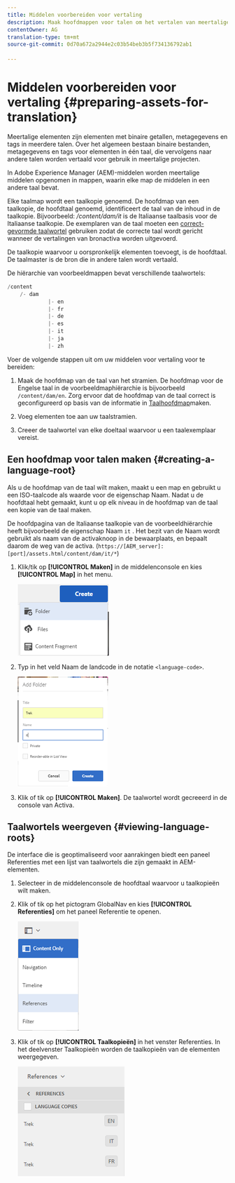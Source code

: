 ```yaml
---
title: Middelen voorbereiden voor vertaling
description: Maak hoofdmappen voor talen om het vertalen van meertalige middelen voor te bereiden.
contentOwner: AG
translation-type: tm+mt
source-git-commit: 0d70a672a2944e2c03b54beb3b5f734136792ab1

---
```



# Middelen voorbereiden voor vertaling {#preparing-assets-for-translation}

Meertalige elementen zijn elementen met binaire getallen, metagegevens en tags in meerdere talen. Over het algemeen bestaan binaire bestanden, metagegevens en tags voor elementen in één taal, die vervolgens naar andere talen worden vertaald voor gebruik in meertalige projecten.

In Adobe Experience Manager (AEM)-middelen worden meertalige middelen opgenomen in mappen, waarin elke map de middelen in een andere taal bevat.

Elke taalmap wordt een taalkopie genoemd. De hoofdmap van een taalkopie, de hoofdtaal genoemd, identificeert de taal van de inhoud in de taalkopie. Bijvoorbeeld: */content/dam/it* is de Italiaanse taalbasis voor de Italiaanse taalkopie. De exemplaren van de taal moeten een [correct-gevormde taalwortel](preparing-assets-for-translation.md#creating-a-language-root) gebruiken zodat de correcte taal wordt gericht wanneer de vertalingen van bronactiva worden uitgevoerd.

De taalkopie waarvoor u oorspronkelijk elementen toevoegt, is de hoofdtaal. De taalmaster is de bron die in andere talen wordt vertaald.

De hiërarchie van voorbeeldmappen bevat verschillende taalwortels:

```java
/content
    /- dam
             |- en
             |- fr
             |- de
             |- es
             |- it
             |- ja
             |- zh
```

Voer de volgende stappen uit om uw middelen voor vertaling voor te bereiden:

1. Maak de hoofdmap van de taal van het stramien. De hoofdmap voor de Engelse taal in de voorbeeldmaphiërarchie is bijvoorbeeld `/content/dam/en`. Zorg ervoor dat de hoofdmap van de taal correct is geconfigureerd op basis van de informatie in [Taalhoofdmap](preparing-assets-for-translation.md#creating-a-language-root)maken.

1. Voeg elementen toe aan uw taalstramien.
1. Creeer de taalwortel van elke doeltaal waarvoor u een taalexemplaar vereist.

## Een hoofdmap voor talen maken {#creating-a-language-root}

Als u de hoofdmap van de taal wilt maken, maakt u een map en gebruikt u een ISO-taalcode als waarde voor de eigenschap Naam. Nadat u de hoofdtaal hebt gemaakt, kunt u op elk niveau in de hoofdmap van de taal een kopie van de taal maken.

De hoofdpagina van de Italiaanse taalkopie van de voorbeeldhiërarchie heeft bijvoorbeeld de eigenschap Naam `it` . Het bezit van de Naam wordt gebruikt als naam van de activaknoop in de bewaarplaats, en bepaalt daarom de weg van de activa. (`https://[AEM_server]:[port]/assets.html/content/dam/it/*`)

1. Klik/tik op **[!UICONTROL Maken]** in de middelenconsole en kies **[!UICONTROL Map]** in het menu.

   ![chlimage_1-120](assets/chlimage_1-120.png)

1. Typ in het veld Naam de landcode in de notatie `<language-code>`.

   ![chlimage_1-121](assets/chlimage_1-121.png)

1. Klik of tik op **[!UICONTROL Maken]**. De taalwortel wordt gecreeerd in de console van Activa.

## Taalwortels weergeven {#viewing-language-roots}

De interface die is geoptimaliseerd voor aanrakingen biedt een paneel Referenties met een lijst van taalwortels die zijn gemaakt in AEM-elementen.

1. Selecteer in de middelenconsole de hoofdtaal waarvoor u taalkopieën wilt maken.
1. Klik of tik op het pictogram GlobalNav en kies **[!UICONTROL Referenties]** om het paneel Referentie te openen.

   ![chlimage_1-122](assets/chlimage_1-122.png)

1. Klik of tik op **[!UICONTROL Taalkopieën]** in het venster Referenties. In het deelvenster Taalkopieën worden de taalkopieën van de elementen weergegeven.

   ![chlimage_1-123](assets/chlimage_1-123.png)

